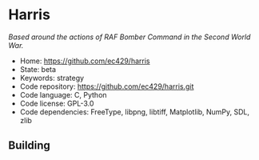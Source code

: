 # Harris

_Based around the actions of RAF Bomber Command in the Second World War._

- Home: https://github.com/ec429/harris
- State: beta
- Keywords: strategy
- Code repository: https://github.com/ec429/harris.git
- Code language: C, Python
- Code license: GPL-3.0
- Code dependencies: FreeType, libpng, libtiff, Matplotlib, NumPy, SDL, zlib

## Building

